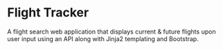 # Flight Tracker
A flight search web application that displays current & future flights upon user input using an API along with Jinja2 templating and Bootstrap.
